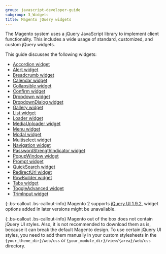 ```yaml
---
group: javascript-developer-guide
subgroup: 3_Widgets
title: Magento jQuery widgets
---
```


The Magento system uses a jQuery JavaScript library to implement client functionality. This includes a wide usage of standard, customized, and custom jQuery widgets.

This guide discusses the following widgets:

-   [Accordion widget]
-   [Alert widget]
-   [Breadcrumb widget]
-   [Calendar widget]
-   [Collapsible widget]
-   [Confirm widget]
-   [Dropdown widget]
-   [DropdownDialog widget]
-   [Gallery widget]
-   [List widget]
-   [Loader widget]
-   [MediaUploader widget]
-   [Menu widget]
-   [Modal widget]
-   [Multiselect widget]
-   [Navigation widget]
-   [PasswordStrengthIndicator widget]
-   [PopupWindow widget]
-   [Prompt widget]
-   [QuickSearch widget]
-   [RedirectUrl widget]
-   [RowBuilder widget]
-   [Tabs widget]
-   [ToggleAdvanced widget]
-   [TrimInput widget]

{:.bs-callout .bs-callout-info}
Magento 2 supports [jQuery UI 1.9.2], widget options added in later versions might be unavailable.

{:.bs-callout .bs-callout-info}
Magento out of the box does not contain jQuery UI styles. Also, it is not recommended to download them as is, because it can break the default Magento design. To use certain jQuery UI styles, you need to add them manually in your custom stylesheets in the `{your_theme_dir}/web/css` or `{your_module_dir}/view/{area}/web/css` directory.

[Accordion widget]: {{page.baseurl}}/javascript-dev-guide/widgets/widget_accordion.html
[Alert widget]: {{page.baseurl}}/javascript-dev-guide/widgets/widget_alert.html
[Breadcrumb widget]: {{page.baseurl}}/javascript-dev-guide/widgets/widget-breadcrumbs.html
[Calendar widget]: {{page.baseurl}}/javascript-dev-guide/widgets/widget_calendar.html
[Collapsible widget]: {{page.baseurl}}/javascript-dev-guide/widgets/widget_collapsible.html
[Confirm widget]: {{page.baseurl}}/javascript-dev-guide/widgets/widget_confirm.html
[Dropdown widget]: {{page.baseurl}}/javascript-dev-guide/widgets/widget_dropdown.html
[DropdownDialog widget]: {{page.baseurl}}/javascript-dev-guide/widgets/widget_dialog.html
[Gallery widget]: {{page.baseurl}}/javascript-dev-guide/widgets/widget_gallery.html
[List widget]: {{page.baseurl}}/javascript-dev-guide/widgets/widget_list.html
[Loader widget]: {{page.baseurl}}/javascript-dev-guide/widgets/widget_loader.html
[MediaUploader widget]: {{page.baseurl}}/javascript-dev-guide/widgets/widget-media-uploader.html
[Menu widget]: {{page.baseurl}}/javascript-dev-guide/widgets/widget_menu.html
[Modal widget]: {{page.baseurl}}/javascript-dev-guide/widgets/widget_modal.html
[Multiselect widget]: {{page.baseurl}}/javascript-dev-guide/widgets/widget-multiselect.html
[Navigation widget]: {{page.baseurl}}/javascript-dev-guide/widgets/widget_navigation.html
[PasswordStrengthIndicator widget]: {{page.baseurl}}/javascript-dev-guide/widgets/widget_password_strength_indicator.html
[PopupWindow widget]: {{page.baseurl}}/javascript-dev-guide/widgets/widget-popup-window.html
[Prompt widget]: {{page.baseurl}}/javascript-dev-guide/widgets/widget_prompt.html
[QuickSearch widget]: {{page.baseurl}}/javascript-dev-guide/widgets/widget_quickSearch.html
[RedirectUrl widget]: {{page.baseurl}}/javascript-dev-guide/widgets/widget_redirectUrl.html
[RowBuilder widget]: {{page.baseurl}}/javascript-dev-guide/widgets/widget-row-builder.html
[Tabs widget]: {{page.baseurl}}/javascript-dev-guide/widgets/widget_tabs.html
[ToggleAdvanced widget]: {{page.baseurl}}/javascript-dev-guide/widgets/widget_toggle.html
[TrimInput widget]: {{page.baseurl}}/javascript-dev-guide/widgets/widget-trim-input.html
[jQuery UI 1.9.2]: http://blog.jqueryui.com/2012/11/jquery-ui-1-9-2/
